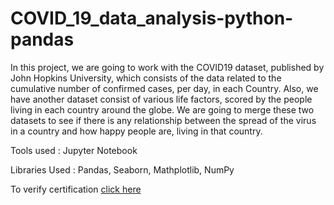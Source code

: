 # COVID_19_data_analysis-python-pandas
 In this project, we are going to work with the COVID19 dataset, published by John Hopkins University, which consists of the data related to the cumulative number of confirmed cases, per day, in each Country. Also, we have another dataset consist of various life factors, scored by the people living in each country around the globe.  We are going to merge these two datasets to see if there is any relationship between the spread of the virus in a country and how happy people are, living in that country.

Tools used : Jupyter Notebook 

Libraries Used : Pandas, Seaborn, Mathplotlib, NumPy


To verify certification [click here](https://www.coursera.org/account/accomplishments/verify/HRBPPW68UYWP)

